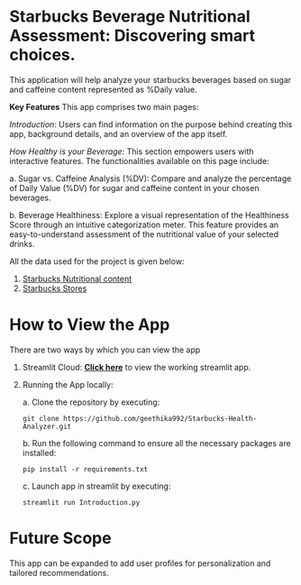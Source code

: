 # Starbucks Beverage Nutritional Assessment: Discovering smart choices.
This application will help analyze your starbucks beverages based on sugar and caffeine content represented as %Daily value. 

**Key Features**
This app comprises two main pages:

*Introduction*: Users can find information on the purpose behind creating this app, background details, and an overview of the app itself.

*How Healthy is your Beverage*: This section empowers users with interactive features. The functionalities available on this page include:
   
   a. Sugar vs. Caffeine Analysis (%DV): Compare and analyze the percentage of Daily Value (%DV) for sugar and caffeine content in your chosen beverages.
   
   b. Beverage Healthiness: Explore a visual representation of the Healthiness Score through an intuitive categorization meter. This feature provides an easy-to-understand assessment of the nutritional value of your selected drinks.

All the data used for the project is given below:
1. [Starbucks Nutritional content](https://stories.starbucks.com/uploads/2019/01/nutrition-1.pdf)
2. [Starbucks Stores](https://data.world/data-hut/starbucks-location-dataset)
   

# How to View the App

There are two ways by which you can view the app

 1. Streamlit Cloud: [**Click here**](https://starbucksbeveragehealth.streamlit.app/) to view the working streamlit app. 
 
 2. Running the App locally: 

    a. Clone the repository by executing:
       ```
       git clone https://github.com/geethika992/Starbucks-Health-Analyzer.git
       ```

    b. Run the following command to ensure all the necessary packages are installed:
       ``` 
       pip install -r requirements.txt
       ```
        
    c. Launch app in streamlit by executing:
       ```
       streamlit run Introduction.py
       ```

  
# Future Scope
This app can be expanded to add user profiles for personalization and tailored recommendations.
   
